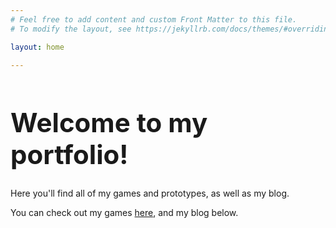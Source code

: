 ```yaml
---
# Feel free to add content and custom Front Matter to this file.
# To modify the layout, see https://jekyllrb.com/docs/themes/#overriding-theme-defaults

layout: home

---
```


<h1 style="font-size:300%;"> Welcome to my portfolio! </h1>
Here you'll find all of my games and prototypes, as well as my blog.<br>

You can check out my games <a href="http://adamgguk.github.io/games/"> here</a>, and my blog below.


